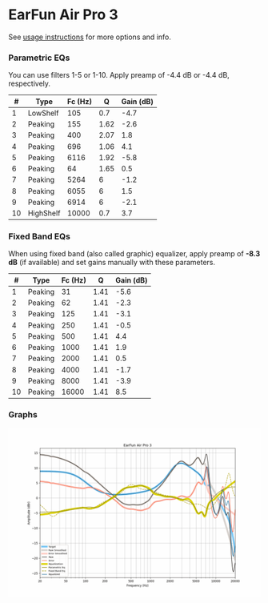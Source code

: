 # EarFun Air Pro 3
See [usage instructions](https://github.com/jaakkopasanen/AutoEq#usage) for more options and info.

### Parametric EQs
You can use filters 1-5 or 1-10. Apply preamp of -4.4 dB or -4.4 dB, respectively.

|   # | Type      |   Fc (Hz) |    Q |   Gain (dB) |
|-----|-----------|-----------|------|-------------|
|   1 | LowShelf  |       105 | 0.7  |        -4.7 |
|   2 | Peaking   |       155 | 1.62 |        -2.6 |
|   3 | Peaking   |       400 | 2.07 |         1.8 |
|   4 | Peaking   |       696 | 1.06 |         4.1 |
|   5 | Peaking   |      6116 | 1.92 |        -5.8 |
|   6 | Peaking   |        64 | 1.65 |         0.5 |
|   7 | Peaking   |      5264 | 6    |        -1.2 |
|   8 | Peaking   |      6055 | 6    |         1.5 |
|   9 | Peaking   |      6914 | 6    |        -2.1 |
|  10 | HighShelf |     10000 | 0.7  |         3.7 |

### Fixed Band EQs
When using fixed band (also called graphic) equalizer, apply preamp of **-8.3 dB** (if available) and set gains manually with these parameters.

|   # | Type    |   Fc (Hz) |    Q |   Gain (dB) |
|-----|---------|-----------|------|-------------|
|   1 | Peaking |        31 | 1.41 |        -5.6 |
|   2 | Peaking |        62 | 1.41 |        -2.3 |
|   3 | Peaking |       125 | 1.41 |        -3.1 |
|   4 | Peaking |       250 | 1.41 |        -0.5 |
|   5 | Peaking |       500 | 1.41 |         4.4 |
|   6 | Peaking |      1000 | 1.41 |         1.9 |
|   7 | Peaking |      2000 | 1.41 |         0.5 |
|   8 | Peaking |      4000 | 1.41 |        -1.7 |
|   9 | Peaking |      8000 | 1.41 |        -3.9 |
|  10 | Peaking |     16000 | 1.41 |         8.5 |

### Graphs
![](./EarFun%20Air%20Pro%203.png)
